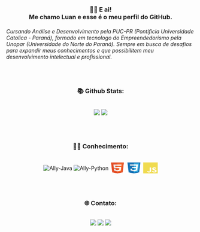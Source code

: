 
<div>
<h3 align="center">👨‍💻 E ai! <br>
     Me chamo Luan e esse é o meu perfil do GitHub.</h3>
<h6 > Cursando Análise e Desenvolvimento pela PUC-PR (Pontificia Universidade Catolica - Paraná), formado em tecnologo do Empreendedorismo pela Unopar (Universidade do Norte do Paraná). Sempre em busca de desafios para expandir meus conhecimentos e que possibilitem meu desenvolvimento intelectual e profissional. <br>
</h6> 
  <h2></h2>
</div>
<br>


<div align ="center">
<h3> 📚 Github Stats:</h3>
  <br>
<div>
   <img height="170em" src="https://github-readme-stats.vercel.app/api?username=Luan-LopS&show_icons=true&theme=tokyonight&include_all_commits=true&count_private=true"/>
  <img height="150em" src="https://github-readme-stats.vercel.app/api/top-langs/?username=Luan-LopS&layout=compact&langs_count=16&theme=tokyonight"/>
  <h2></h2>
</div>
<br>

<div align="center" style="display: inline_block">
    <h3> 👨‍🎓 Conhecimento: </h3>
<br>
  <img align="center" alt="Ally-Java" height="40" width="50" src="https://cdn.jsdelivr.net/gh/devicons/devicon/icons/java/java-original.svg" />
  <img align="center" alt="Ally-Python" height="40" width="50" src="https://cdn.jsdelivr.net/gh/devicons/devicon/icons/python/python-original-wordmark.svg" /> 
  <img align="center" alt="Ally-HTML" height="30" width="40" src="https://raw.githubusercontent.com/devicons/devicon/master/icons/html5/html5-original.svg">
  <img align="center" alt="Ally-CSS" height="30" width="40" src="https://raw.githubusercontent.com/devicons/devicon/master/icons/css3/css3-original.svg">
  <img align="center" alt="Ally-Js" height="30" width="40" src="https://raw.githubusercontent.com/devicons/devicon/master/icons/javascript/javascript-plain.svg">
</div>
  <h2></h2>
<br>

<div align="center">

<h3> 🌐 Contato:</h3>
<br>
<a href="https://www.linkedin.com/in/luanls/"><img src = "https://img.shields.io/badge/LinkedIn-0077B5?style=for-the-badge&logo=linkedin&logoColor=white" target="blank"></a>
<a href=""><img src = "https://img.shields.io/website-up-down-green-red/http/monip.org.svg" target="blank"></a>
<a href="https://wa.me/+5541998184071"><img src = "https://img.shields.io/badge/WhatsApp-25D366?style=for-the-badge&logo=whatsapp&logoColor=white" target="blank"></a>
</div>
